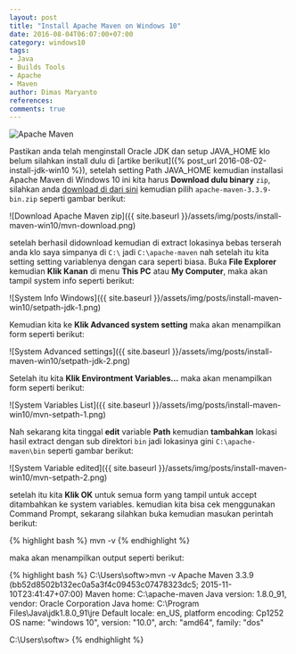 ```yaml
---
layout: post
title: "Install Apache Maven on Windows 10"
date: 2016-08-04T06:07:00+07:00
category: windows10
tags: 
- Java
- Builds Tools
- Apache
- Maven
author: Dimas Maryanto
references:
comments: true
---
```


![Apache Maven]({{site.baseurl}}/assets/img/posts/install-maven-win10/logo.png)

Pastikan anda telah menginstall Oracle JDK dan setup JAVA_HOME klo belum silahkan install dulu di [artike berikut]({% post_url 2016-08-02-install-jdk-win10 %}), setelah setting Path JAVA_HOME kemudian installasi Apache Maven di Windows 10 ini kita harus **Download dulu binary** ```zip```, silahkan anda [download di dari sini](https://maven.apache.org/download.cgi) kemudian pilih ```apache-maven-3.3.9-bin.zip``` seperti gambar berikut:

![Download Apache Maven zip]({{ site.baseurl }}/assets/img/posts/install-maven-win10/mvn-download.png)

setelah berhasil didownload kemudian di extract lokasinya bebas terserah anda klo saya simpanya di ```C:\``` jadi ```C:\apache-maven``` nah setelah itu kita setting setting variablenya dengan cara seperti biasa. Buka **File Explorer** kemudian **Klik Kanan** di menu **This PC** atau **My Computer**, maka akan tampil system info seperti berikut:

<!--more-->

![System Info Windows]({{ site.baseurl }}/assets/img/posts/install-maven-win10/setpath-jdk-1.png)

Kemudian kita ke **Klik Advanced system setting** maka akan menampilkan form seperti berikut:

![System Advanced settings]({{ site.baseurl }}/assets/img/posts/install-maven-win10/setpath-jdk-2.png)

Setelah itu kita **Klik Environtment Variables...** maka akan menampilkan form seperti berikut:

![System Variables List]({{ site.baseurl }}/assets/img/posts/install-maven-win10/mvn-setpath-1.png)

Nah sekarang kita tinggal **edit** variable **Path** kemudian **tambahkan** lokasi hasil extract dengan sub direktori ```bin``` jadi lokasinya gini ```C:\apache-maven\bin``` seperti gambar berikut:

![System Variable edited]({{ site.baseurl }}/assets/img/posts/install-maven-win10/mvn-setpath-2.png)

setelah itu kita **Klik OK** untuk semua form yang tampil untuk accept ditambahkan ke system variables. kemudian kita bisa cek menggunakan Command Prompt, sekarang silahkan buka kemudian masukan perintah berikut:

{% highlight bash %}
mvn -v
{% endhighlight %}

maka akan menampilkan output seperti berikut:

{% highlight bash %}
C:\Users\softw>mvn -v
Apache Maven 3.3.9 (bb52d8502b132ec0a5a3f4c09453c07478323dc5; 2015-11-10T23:41:47+07:00)
Maven home: C:\apache-maven
Java version: 1.8.0_91, vendor: Oracle Corporation
Java home: C:\Program Files\Java\jdk1.8.0_91\jre
Default locale: en_US, platform encoding: Cp1252
OS name: "windows 10", version: "10.0", arch: "amd64", family: "dos"

C:\Users\softw>
{% endhighlight %}